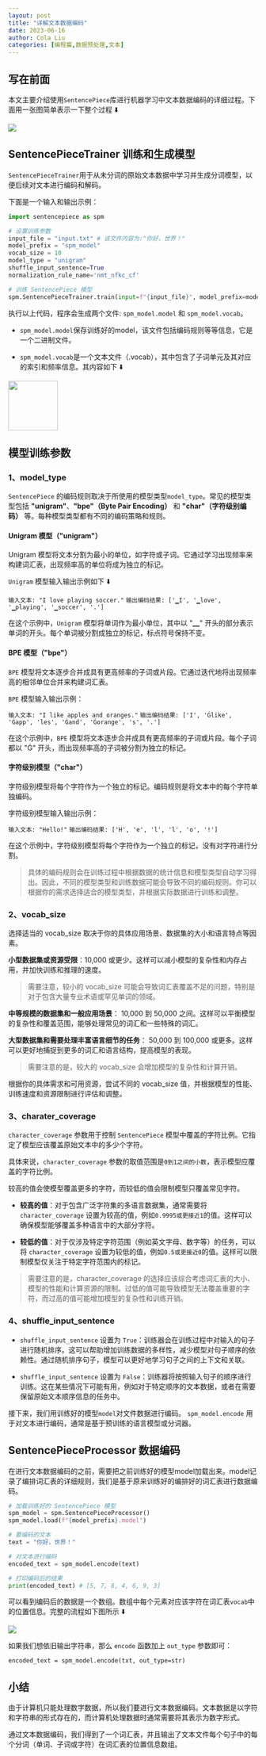 ```yaml
---
layout: post
title: "详解文本数据编码"
date: 2023-06-16
author: Cola Liu
categories: [编程篇,数据预处理,文本]
---
```


## 写在前面
本文主要介绍使用`SentencePiece`库进行机器学习中文本数据编码的详细过程。下面用一张图简单表示一下整个过程 ⬇️

<img src="/assets/imgs/ai/数据预处理/文本/sentence_encode.png" />

## SentencePieceTrainer 训练和生成模型
`SentencePieceTrainer`用于从未分词的原始文本数据中学习并生成分词模型，以便后续对文本进行编码和解码。


下面是一个输入和输出示例：

```python
import sentencepiece as spm

# 设置训练参数
input_file = "input.txt" # 该文件内容为:"你好，世界！"
model_prefix = "spm_model"
vocab_size = 10
model_type = "unigram"
shuffle_input_sentence=True
normalization_rule_name='nmt_nfkc_cf'

# 训练 SentencePiece 模型
spm.SentencePieceTrainer.train(input=f"{input_file}", model_prefix=model_prefix, vocab_size=vocab_size, model_type=model_type,shuffle_input_sentence=shuffle_input_sentence, normalization_rule_name=normalization_rule_name)

```
执行以上代码，程序会生成两个文件: `spm_model.model` 和 `spm_model.vocab`。
- `spm_model.model`保存训练好的model，该文件包括编码规则等等信息，它是一个二进制文件。

- `spm_model.vocab`是一个文本文件（.vocab），其中包含了子词单元及其对应的索引和频率信息。其内容如下 ⬇️

<img src="/assets/imgs/ai/数据预处理/文本/vocab.png" width="100"/>

## 模型训练参数

### 1、model_type
`SentencePiece` 的编码规则取决于所使用的模型类型`model_type`。常见的模型类型包括 **"unigram"**、**"bpe"（Byte Pair Encoding）** 和 **"char"（字符级别编码）** 等。每种模型类型都有不同的编码策略和规则。

#### Unigram 模型（"unigram"）
Unigram 模型将文本分割为最小的单位，如字符或子词。它通过学习出现频率来构建词汇表，出现频率高的单位将成为独立的标记。

`Unigram` 模型输入输出示例如下 ⬇️

`输入文本: "I love playing soccer."`
`输出编码结果: ['▁I', '▁love', '▁playing', '▁soccer', '.']`

在这个示例中，`Unigram` 模型将单词作为最小单位，其中以 "▁" 开头的部分表示单词的开头。每个单词被分割成独立的标记，标点符号保持不变。

#### BPE 模型（"bpe"）
`BPE` 模型将文本逐步合并成具有更高频率的子词或片段。它通过迭代地将出现频率高的相邻单位合并来构建词汇表。

`BPE` 模型输入输出示例：

`输入文本: "I like apples and oranges."`
`输出编码结果: ['I', 'Ġlike', 'Ġapp', 'les', 'Ġand', 'Ġorange', 's', '.']`

在这个示例中，`BPE` 模型将文本逐步合并成具有更高频率的子词或片段。每个子词都以 "Ġ" 开头，而出现频率高的子词被分割为独立的标记。

#### 字符级别模型（"char"）

字符级别模型将每个字符作为一个独立的标记。编码规则是将文本中的每个字符单独编码。

字符级别模型输入输出示例：

`输入文本: "Hello!"`
`输出编码结果: ['H', 'e', 'l', 'l', 'o', '!']`

在这个示例中，字符级别模型将每个字符作为一个独立的标记，没有对字符进行分割。


> 具体的编码规则会在训练过程中根据数据的统计信息和模型类型自动学习得出。因此，不同的模型类型和训练数据可能会导致不同的编码规则。你可以根据你的需求选择适合的模型类型，并根据实际数据进行训练和调整。


### 2、vocab_size

选择适当的 vocab_size 取决于你的具体应用场景、数据集的大小和语言特点等因素。

**小型数据集或资源受限**：10,000 或更少。这样可以减小模型的复杂性和内存占用，并加快训练和推理的速度。

> 需要注意，较小的 vocab_size 可能会导致词汇表覆盖不足的问题，特别是对于包含大量专业术语或罕见单词的领域。

**中等规模的数据集和一般应用场景**： 10,000 到 50,000 之间。这样可以平衡模型的复杂性和覆盖范围，能够处理常见的词汇和一些特殊的词汇。

**大型数据集和需要处理丰富语言细节的任务**： 50,000 到 100,000 或更多。这样可以更好地捕捉到更多的词汇和语言结构，提高模型的表现。

> 需要注意的是，较大的 vocab_size 会增加模型的复杂性和计算开销。

根据你的具体需求和可用资源，尝试不同的 vocab_size 值，并根据模型的性能、训练速度和资源限制进行评估和调整。


### 3、charater_coverage

`character_coverage` 参数用于控制 `SentencePiece` 模型中覆盖的字符比例。它指定了模型应该覆盖原始文本中的多少个字符。

具体来说，`character_coverage` 参数的取值范围是`0到1之间的小数`，表示模型应覆盖的字符比例。

较高的值会使模型覆盖更多的字符，而较低的值会限制模型只覆盖常见字符。

- **较高的值**：对于包含广泛字符集的多语言数据集，通常需要将 `character_coverage` 设置为较高的值，例如`0.9995或更接近1`的值。这样可以确保模型能够覆盖多种语言中的大部分字符。

- **较低的值**：对于仅涉及特定字符范围（例如英文字母、数字等）的任务，可以将 `character_coverage` 设置为较低的值，例如`0.5或更接近0`的值。这样可以限制模型仅关注于特定字符范围内的标记。

> 需要注意的是，character_coverage 的选择应该综合考虑词汇表的大小、模型的性能和计算资源的限制。过低的值可能导致模型无法覆盖重要的字符，而过高的值可能增加模型的复杂性和训练开销。

### 4、shuffle_input_sentence


- `shuffle_input_sentence` 设置为 `True`：训练器会在训练过程中对输入的句子进行随机排序。这可以帮助增加训练数据的多样性，减少模型对句子顺序的依赖性。通过随机排序句子，模型可以更好地学习句子之间的上下文和关联。

- `shuffle_input_sentence` 设置为 `False`：训练器将按照输入句子的顺序进行训练。这在某些情况下可能有用，例如对于特定顺序的文本数据，或者在需要保留原始文本顺序信息的任务中。



接下来，我们用训练好的模型`model`对文件数据进行编码。 `spm_model.encode` 用于对文本进行编码，通常是基于预训练的语言模型或分词器。

## SentencePieceProcessor 数据编码

在进行文本数据编码的之前，需要把之前训练好的模型model加载出来。model记录了编排词汇表的详细规则，我们是基于原来训练好的编排好的词汇表进行数据编码。

```python
# 加载训练好的 SentencePiece 模型
spm_model = spm.SentencePieceProcessor()
spm_model.load(f"{model_prefix}.model")

# 要编码的文本
text = "你好，世界！"

# 对文本进行编码
encoded_text = spm_model.encode(text)

# 打印编码后的结果
print(encoded_text) # [5, 7, 8, 4, 6, 9, 3]
```
可以看到编码后的数据是一个数组。数组中每个元素对应该字符在词汇表`vocab`中的位置信息。完整的流程如下图所示 ⬇️

<img src="/assets/imgs/ai/数据预处理/文本/sentence_encode_more.png" />

如果我们想依旧输出字符串，那么 `encode` 函数加上 `out_type` 参数即可：
```
encoded_text = spm_model.encode(txt, out_type=str)
```


## 小结

由于计算机只能处理数字数据，所以我们要进行文本数据编码。文本数据是以字符和字符串的形式存在的，而计算机处理数据时通常需要将其表示为数字形式。

通过文本数据编码，我们得到了一个词汇表，并且输出了文本文件每个句子中的每个分词（单词、子词或字符）在词汇表的位置信息数组。



